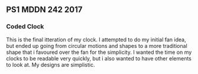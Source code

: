 ## PS1 MDDN 242 2017

### Coded Clock	

This is the final itteration of my clock. I attempted to do my initial fan idea, but ended up going from circular motions and shapes to a more traditional shape that i favoured over the fan for the simplicity. I wanted the time on my clocks to be readable very quickly, but i also wanted to have other elements to look at. My designs are simplistic.